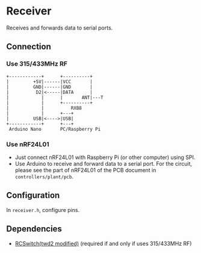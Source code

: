 # Receiver

Receives and forwards data to serial ports.

## Connection

### Use 315/433MHz RF

```
+------------+      +----------+
|         +5V|------|VCC       |
|         GND|------|GND       |
|          D2|<-----|DATA      |
|            |      |       ANT|---T
|            |      +----------+
|            |          RXB8
|            |      +---+
|         USB|<---->|USB|
+------------+      +---+
 Arduino Nano       PC/Raspberry Pi
```

### Use nRF24L01

- Just connect nRF24L01 with Raspberry Pi (or other computer) using SPI.
- Use Arduino to receive and forward data to a serial port. For the circuit, please see the part of  nRF24L01 of the PCB document in `controllers/plant/pcb`.


## Configuration

In `receiver.h`, configure pins.

## Dependencies

- [RCSwitch(twd2 modified)](https://github.com/twd2/RCSwitch) (required if and only if uses 315/433MHz RF)